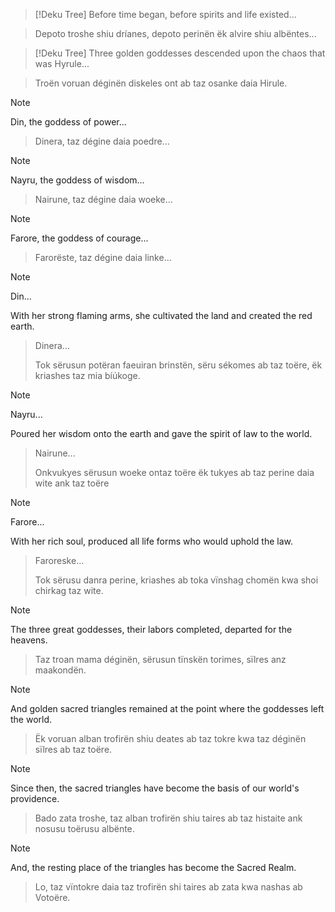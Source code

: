 > [!Deku Tree]
> Before time began, before spirits
> and life existed...

> Depoto troshe shiu dríanes, depoto
> perinën ëk alvire shiu albëntes...

> [!Deku Tree]
> Three golden goddesses descended
> upon the chaos that was Hyrule...

> Troën voruan déginën diskeles ont
> ab taz osanke daia Hirule.

> [!NOTE]
> Din, the goddess of power...

> Dinera, taz dégine daia poedre...

> [!NOTE]
> Nayru, the goddess of wisdom...

> Nairune, taz dégine daia woeke...

> [!NOTE]
> Farore, the goddess of courage...

> Farorëste, taz dégine daia linke...

> [!NOTE]
> Din...
> 
> With her strong flaming arms, she
> cultivated the land and created
> the red earth.
> 

> Dinera...
> 
> Tok sërusun potëran faeuiran brinstën, sëru
> sékomes ab taz toëre, ëk kriashes
> taz mia bíúkoge.

> [!NOTE]
> Nayru...
> 
> Poured her wisdom onto the earth
> and gave the spirit of law to
> the world.

> Nairune...
> 
> Onkvukyes sërusun woeke ontaz toëre
> ëk tukyes ab taz perine daia wite ank
> taz toëre

> [!NOTE]
> Farore...
> 
> With her rich soul, produced all
> life forms who would uphold
> the law.

> Faroreske...
> 
> Tok sërusu danra perine, kriashes ab toka
> vïnshag chomën kwa shoi chirkag
> taz wite.

> [!NOTE]
> The three great goddesses,
> their labors completed,
> departed for the heavens.

> Taz troan mama déginën,
> sërusun tïnskën torimes,
> sïlres anz maakondën.

> [!NOTE]
> And golden sacred triangles
> remained at the point where the
> goddesses left the world.

> Ëk voruan alban trofirën
> shiu deates ab taz tokre kwa taz
> déginën sïlres ab taz toëre.

> [!NOTE]
> Since then, the sacred triangles
> have become the basis of our
> world's providence.

> Bado zata troshe, taz alban trofirën
> shiu taires ab taz histaite ank nosusu
> toërusu albënte.

> [!NOTE]
> And, the resting place of the
> triangles has become the
> Sacred Realm.

> Lo, taz vïntokre daia taz
> trofirën shi taires ab zata kwa
> nashas ab Votoëre.
